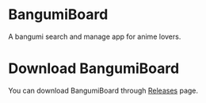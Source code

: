 # BangumiBoard

A bangumi search and manage app for anime lovers.

# Download BangumiBoard

You can download BangumiBoard through [Releases](https://github.com/nfnfgo/BangumiBoard/releases) page.
